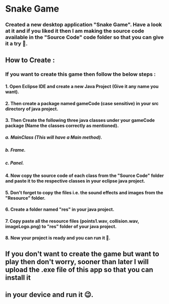 # Snake Game

### Created a new desktop application "Snake Game". Have a look at it and if you liked it then I am making the source code available in the "Source Code" code folder so that you can give it a try 🤘.

## How to Create :
### If you want to create this game then follow the below steps :
#### 1. Open Eclipse IDE and create a new Java Project (Give it any name you want).
#### 2. Then create a package named gameCode (case sensitive) in your src directory of java project.
#### 3. Then Create the following three java classes under your gameCode package (Name the classes correctly as mentioned).
#####    a. MainClass (This will have a Main method).
#####    b. Frame.
#####    c. Panel.
#### 4. Now copy the source code of each class from the "Source Code" folder and paste it to the respective classes in your eclipse java project.
#### 5. Don't forget to copy the files i.e. the sound effects and images from the "Resource" folder.
#### 6. Create a folder named "res" in your java project.
#### 7. Copy paste all the resource files (points1.wav, collision.wav, imageLogo.png) to "res" folder of your java project.
#### 8. Now your project is ready and you can run it 🙂.

## If you don't want to create the game but want to play then don't worry, sooner than later I will upload the .exe file of this app so that you can install it
## in your device and run it 😉.
